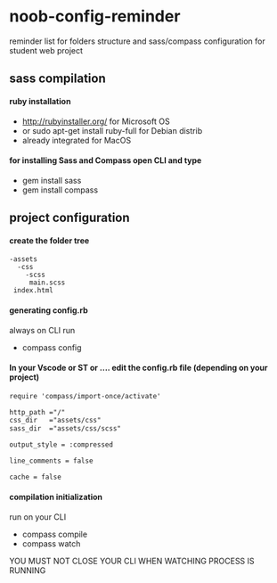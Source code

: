 # noob-config-reminder
reminder list for folders structure and sass/compass configuration for student web project

## sass compilation

 #### ruby installation 
    
  - http://rubyinstaller.org/ for Microsoft OS 
  - or sudo apt-get install ruby-full for Debian distrib
  - already integrated for MacOS
   
  
  #### for installing Sass and Compass open CLI and type 
     
  - gem install sass
  - gem install compass
  
 ## project configuration
 
 #### create the folder tree
  
    -assets
      -css
        -scss
         main.scss
     index.html
     
 #### generating config.rb
  
  always on CLI run 
   - compass config
   
 #### In your Vscode or ST or .... edit the config.rb file (depending on your project)
  
  ```HTML
require 'compass/import-once/activate'

http_path ="/"
css_dir   ="assets/css"
sass_dir  ="assets/css/scss"

output_style = :compressed

line_comments = false

cache = false 
 ```
   
 #### compilation initialization
 
 run on your CLI
 - compass compile
 - compass watch
 
 YOU MUST NOT CLOSE YOUR CLI WHEN WATCHING PROCESS IS RUNNING 
 
     
   
 
    





